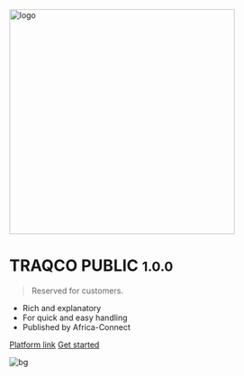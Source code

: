 
<img src="_image/logotraqco.png" alt="logo" width="400">

# TRAQCO PUBLIC <small>1.0.0</small>

> Reserved for customers.

- Rich and explanatory 
- For quick and easy handling
- Published by Africa-Connect

[Platform link](http://public.traqco.net/)
[Get started](#get-started)

![bg](_image/man.jpg)

